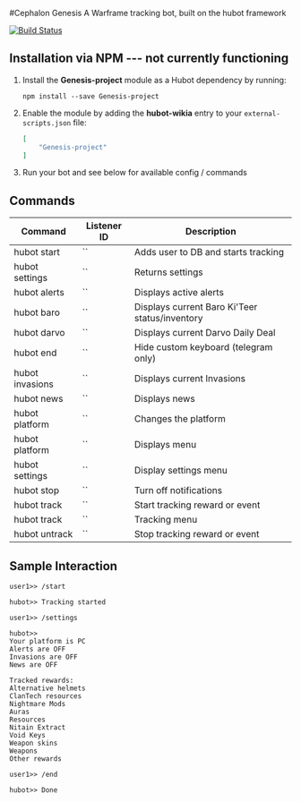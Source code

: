 #Cephalon Genesis
A Warframe tracking bot, built on the hubot framework

[![Build Status](https://travis-ci.org/pabletos/Genesis-project.svg)](https://travis-ci.org/pabletos/Genesis-project)


## Installation via NPM --- not currently functioning

1. Install the __Genesis-project__ module as a Hubot dependency by running:

    ```
    npm install --save Genesis-project
    ```

2. Enable the module by adding the __hubot-wikia__ entry to your `external-scripts.json` file:

    ```json
    [
        "Genesis-project"
    ]
    ```

3. Run your bot and see below for available config / commands


## Commands

Command | Listener ID | Description
--- | --- | ---
hubot start | `` | Adds user to DB and starts tracking
hubot settings | `` | Returns settings
hubot alerts | `` | Displays active alerts
hubot baro | `` | Displays current Baro Ki'Teer status/inventory
hubot darvo | `` | Displays current Darvo Daily Deal
hubot end | `` | Hide custom keyboard (telegram only)
hubot invasions | `` | Displays current Invasions
hubot news | `` | Displays news
hubot platform <platform> | `` | Changes the platform
hubot platform | `` | Displays menu
hubot settings | `` | Display settings menu
hubot stop | `` | Turn off notifications
hubot track <reward or event> | `` | Start tracking reward or event
hubot track | `` | Tracking menu
hubot untrack <reward or event> | ``| Stop tracking reward or event


## Sample Interaction

```
user1>> /start

hubot>> Tracking started

user1>> /settings

hubot>> 
Your platform is PC
Alerts are OFF
Invasions are OFF
News are OFF

Tracked rewards:
Alternative helmets
ClanTech resources
Nightmare Mods
Auras
Resources
Nitain Extract
Void Keys
Weapon skins
Weapons
Other rewards

user1>> /end

hubot>> Done

```
